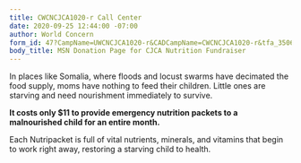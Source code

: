 ```yaml
---
title: CWCNCJCA1020-r Call Center
date: 2020-09-25 12:44:00 -07:00
author: World Concern
form_id: 47?CampName=UWCNCJCA1020-r&CADCampName=CWCNCJCA1020-r&tfa_3506=Canada&tfa_1244=Nutripackets
body_title: MSN Donation Page for CJCA Nutrition Fundraiser
---
```


In places like Somalia, where floods and locust swarms have decimated the food supply, moms have nothing to feed their children. Little ones are starving and need nourishment immediately to survive.  

**It costs only $11 to provide emergency nutrition packets to a malnourished child for an entire month.**

Each Nutripacket is full of vital nutrients, minerals, and vitamins that begin to work right away, restoring a starving child to health.
